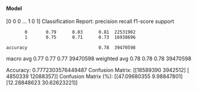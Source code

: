 #### Model
[0 0 0 ... 1 0 1]
Classification Report:
              precision    recall  f1-score   support

           0       0.79      0.83      0.81  22531902
           1       0.75      0.71      0.73  16938696

    accuracy                           0.78  39470598
   macro avg       0.77      0.77      0.77  39470598
weighted avg       0.78      0.78      0.78  39470598

Accuracy: 0.7772303576449487
Confusion Matrix:
[[18589390  3942512]
 [ 4850339 12088357]]
Confusion Matrix (%):
[[47.09680355  9.98847801]
 [12.28848623 30.62623221]]
